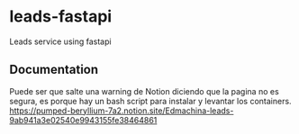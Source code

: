 # leads-fastapi
Leads service using fastapi

## Documentation
Puede ser que salte una warning de Notion diciendo que la pagina no es segura, es porque hay un bash script para instalar y levantar los containers.
https://pumped-beryllium-7a2.notion.site/Edmachina-leads-9ab941a3e02540e9943155fe38464861
